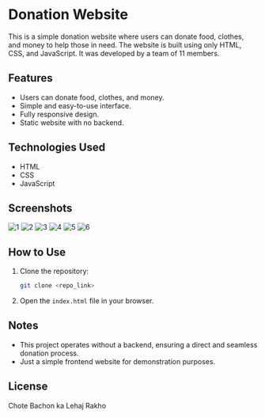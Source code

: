 # Donation Website

This is a simple donation website where users can donate food, clothes, and money to help those in need. The website is built using only HTML, CSS, and JavaScript. It was developed by a team of 11 members.

## Features
- Users can donate food, clothes, and money.
- Simple and easy-to-use interface.
- Fully responsive design.
- Static website with no backend.

## Technologies Used
- HTML
- CSS
- JavaScript

## Screenshots
![1](https://github.com/user-attachments/assets/fd627e59-5289-414c-8f4e-7dfbd77c91b2)
![2](https://github.com/user-attachments/assets/ba2504be-92cd-493a-8bf0-22c6aa9862ac)
![3](https://github.com/user-attachments/assets/fabf5ea9-1d5d-4524-ae6d-593670e9700c)
![4](https://github.com/user-attachments/assets/5f83eed4-e3f0-48f3-a30c-bcde21ebb492)
![5](https://github.com/user-attachments/assets/5886dba6-7521-4693-a1c5-0d22d80a7fcf)
![6](https://github.com/user-attachments/assets/7e52a792-3da5-4611-8cab-5b63eefc433f)


## How to Use
1. Clone the repository:
   ```sh
   git clone <repo_link>
   ```
2. Open the `index.html` file in your browser.

## Notes
- This project operates without a backend, ensuring a direct and seamless donation process.
- Just a simple frontend website for demonstration purposes.

## License
Chote Bachon ka Lehaj Rakho
